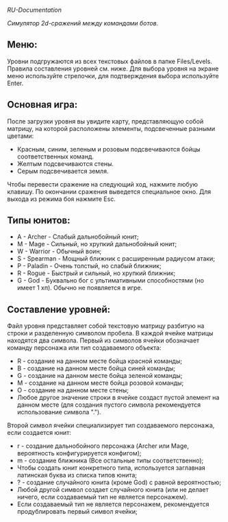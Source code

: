 _RU-Documentation_

_Симулятор 2d-сражений между командами ботов._

## Меню:
Уровни подгружаются из всех текстовых файлов в папке Files/Levels. Правила составления уровней см. ниже.
Для выбора уровня на экране меню используйте стрелочки, для подтверждения выбора используйте Enter.

## Основная игра:
После загрузки уровня вы увидите карту, представляющую собой матрицу, на которой расположены элементы, подсвеченные разными цветами:
- Красным, синим, зеленым и розовым подсвечиваются бойцы соответственных команд.
- Желтым подсвечиваются стены.
- Серым подсвечивается земля.

Чтобы перевести сражение на следующий ход, нажмите любую клавишу.
По окончании сражения выведется специальное окно.
Для выхода из режима боя нажмите Esc.

## Типы юнитов:
- A - Archer - Слабый дальнобойный юнит;
- M - Mage - Сильный, но хрупкий дальнобойный юнит;
- W - Warrior - Обычный воин;
- S - Spearman - Мощный ближник с расширенным радиусом атаки; 
- P - Paladin - Очень толстый, но слабый ближник;
- R - Rogue - Быстрый и сильный, но хрупкий ближник;
- G - God - Буквально бог с ультимативными способностями (но имеет 1 хп). Обычно не появляется в игре.

## Составление уровней:
Файл уровня представляет собой текстовую матрицу разбитую на строки и разделенную символом пробела. В каждой ячейке матрицы находятся два символа.
Первый из символов ячейки обозначает команду персонажа или тип создаваемого объекта:
- R - создание на данном месте бойца красной команды;
- B - создание на данном месте бойца синей команды;
- G - создание на данном месте бойца зеленой команды;
- M - создание на данном месте бойца розовой команды;
- O - создание на данном месте стены;
- Любое другое значение строки в ячейке создаст пустой элемент на данном месте (для создания пустого символа рекомендуется использование символа ".").

Второй символ ячейки специализирует тип создаваемого персонажа, если создается юнит:
- r - создание дальнобойного персонажа (Archer или Mage, вероятность конфигурируется конфигом);
- m - создание ближника (Все остальные типы соответственно);
- Чтобы создать юнит конкретного типа, используется заглавная латинская буква из списка типов юнита;
- ? - создание случайного юнита (кроме God) с равной вероятностью;
- Любой другой символ создает случайного юнита (или не делает ничего, если создаваемый тип не является персонажем).
- Если создаваемый тип не является персонажем, рекомендуется продублировать первый символ ячейки;